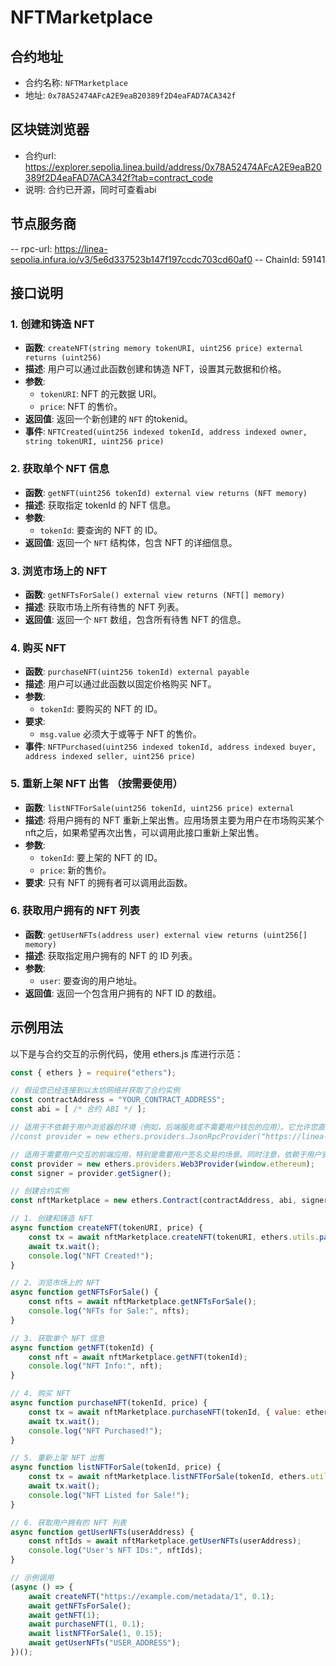 # NFTMarketplace

## 合约地址

- 合约名称: `NFTMarketplace`
- 地址: `0x78A52474AFcA2E9eaB20389f2D4eaFAD7ACA342f`

## 区块链浏览器
- 合约url: https://explorer.sepolia.linea.build/address/0x78A52474AFcA2E9eaB20389f2D4eaFAD7ACA342f?tab=contract_code
- 说明: 合约已开源，同时可查看abi

## 节点服务商
-- rpc-url: https://linea-sepolia.infura.io/v3/5e6d337523b147f197ccdc703cd60af0
-- ChainId: 59141


## 接口说明

### 1. 创建和铸造 NFT
- **函数**: `createNFT(string memory tokenURI, uint256 price) external returns (uint256) `
- **描述**: 用户可以通过此函数创建和铸造 NFT，设置其元数据和价格。
- **参数**:
  - `tokenURI`: NFT 的元数据 URI。
  - `price`: NFT 的售价。
- **返回值**: 返回一个新创建的 `NFT` 的tokenid。  
- **事件**: `NFTCreated(uint256 indexed tokenId, address indexed owner, string tokenURI, uint256 price)`

### 2. 获取单个 NFT 信息
- **函数**: `getNFT(uint256 tokenId) external view returns (NFT memory)`
- **描述**: 获取指定 tokenId 的 NFT 信息。
- **参数**:
  - `tokenId`: 要查询的 NFT 的 ID。
- **返回值**: 返回一个 `NFT` 结构体，包含 NFT 的详细信息。

### 3. 浏览市场上的 NFT
- **函数**: `getNFTsForSale() external view returns (NFT[] memory)`
- **描述**: 获取市场上所有待售的 NFT 列表。
- **返回值**: 返回一个 `NFT` 数组，包含所有待售 NFT 的信息。

### 4. 购买 NFT
- **函数**: `purchaseNFT(uint256 tokenId) external payable`
- **描述**: 用户可以通过此函数以固定价格购买 NFT。
- **参数**:
  - `tokenId`: 要购买的 NFT 的 ID。
- **要求**:
  - `msg.value` 必须大于或等于 NFT 的售价。
- **事件**: `NFTPurchased(uint256 indexed tokenId, address indexed buyer, address indexed seller, uint256 price)`

### 5. 重新上架 NFT 出售 （按需要使用）
- **函数**: `listNFTForSale(uint256 tokenId, uint256 price) external`
- **描述**: 将用户拥有的 NFT 重新上架出售。应用场景主要为用户在市场购买某个nft之后，如果希望再次出售，可以调用此接口重新上架出售。
- **参数**:
  - `tokenId`: 要上架的 NFT 的 ID。
  - `price`: 新的售价。
- **要求**: 只有 NFT 的拥有者可以调用此函数。

### 6. 获取用户拥有的 NFT 列表
- **函数**: `getUserNFTs(address user) external view returns (uint256[] memory)`
- **描述**: 获取指定用户拥有的 NFT 的 ID 列表。
- **参数**:
  - `user`: 要查询的用户地址。
- **返回值**: 返回一个包含用户拥有的 NFT ID 的数组。

## 示例用法

以下是与合约交互的示例代码，使用 ethers.js 库进行示范：

```javascript
const { ethers } = require("ethers");

// 假设您已经连接到以太坊网络并获取了合约实例
const contractAddress = "YOUR_CONTRACT_ADDRESS";
const abi = [ /* 合约 ABI */ ];

// 适用于不依赖于用户浏览器的环境（例如，后端服务或不需要用户钱包的应用）。它允许您直接与区块链进行交互，发送交易、查询状态等。注意，由于没有用户的私钥，您无法直接发送需要签名的交易。
//const provider = new ethers.providers.JsonRpcProvider("https://linea-sepolia.infura.io/v3/${INFURA_PROJECT_ID}");

// 适用于需要用户交互的前端应用，特别是需要用户签名交易的场景。同时注意，依赖于用户安装钱包扩展，且用户需要主动连接钱包。
const provider = new ethers.providers.Web3Provider(window.ethereum);
const signer = provider.getSigner();

// 创建合约实例
const nftMarketplace = new ethers.Contract(contractAddress, abi, signer);

// 1. 创建和铸造 NFT
async function createNFT(tokenURI, price) {
    const tx = await nftMarketplace.createNFT(tokenURI, ethers.utils.parseEther(price.toString()));
    await tx.wait();
    console.log("NFT Created!");
}

// 2. 浏览市场上的 NFT
async function getNFTsForSale() {
    const nfts = await nftMarketplace.getNFTsForSale();
    console.log("NFTs for Sale:", nfts);
}

// 3. 获取单个 NFT 信息
async function getNFT(tokenId) {
    const nft = await nftMarketplace.getNFT(tokenId);
    console.log("NFT Info:", nft);
}

// 4. 购买 NFT
async function purchaseNFT(tokenId, price) {
    const tx = await nftMarketplace.purchaseNFT(tokenId, { value: ethers.utils.parseEther(price.toString()) });
    await tx.wait();
    console.log("NFT Purchased!");
}

// 5. 重新上架 NFT 出售
async function listNFTForSale(tokenId, price) {
    const tx = await nftMarketplace.listNFTForSale(tokenId, ethers.utils.parseEther(price.toString()));
    await tx.wait();
    console.log("NFT Listed for Sale!");
}

// 6. 获取用户拥有的 NFT 列表
async function getUserNFTs(userAddress) {
    const nftIds = await nftMarketplace.getUserNFTs(userAddress);
    console.log("User's NFT IDs:", nftIds);
}

// 示例调用
(async () => {
    await createNFT("https://example.com/metadata/1", 0.1);
    await getNFTsForSale();
    await getNFT(1);
    await purchaseNFT(1, 0.1);
    await listNFTForSale(1, 0.15);
    await getUserNFTs("USER_ADDRESS");
})();